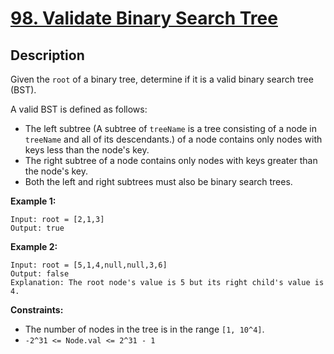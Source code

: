 # [98. Validate Binary Search Tree](https://leetcode.com/problems/validate-binary-search-tree/)

## Description
Given the `root` of a binary tree, determine if it is a valid binary search tree (BST).

A valid BST is defined as follows:

- The left subtree (A subtree of `treeName` is a tree consisting of a node in `treeName` and all of its descendants.) of a node contains only nodes with keys less than the node's key.
- The right subtree of a node contains only nodes with keys greater than the node's key.
- Both the left and right subtrees must also be binary search trees.

**Example 1:**
```
Input: root = [2,1,3]
Output: true
```

**Example 2:**
```
Input: root = [5,1,4,null,null,3,6]
Output: false
Explanation: The root node's value is 5 but its right child's value is 4.
```

**Constraints:**
- The number of nodes in the tree is in the range `[1, 10^4]`.
- `-2^31 <= Node.val <= 2^31 - 1`
